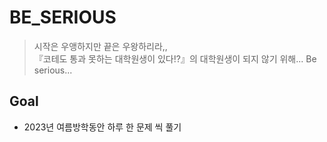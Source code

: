 # BE_SERIOUS
> 시작은 우앵하지만 끝은 우왕하리라,, <br>
『코테도 통과 못하는 대학원생이 있다!?』의 대학원생이 되지 않기 위해... Be serious...

## Goal
* 2023년 여름방학동안 하루 한 문제 씩 풀기
